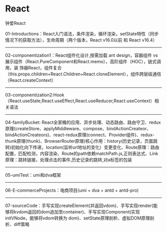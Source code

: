 # React
钟爱React

01-Introductions：React入门语法，条件渲染，循环渲染，setState特性（同步情况下的获取方法），生命周期（两个版本，React v16.0以前 和 React v16.4）
- - -
02-componentization1：React组件化设计,按需加载 ant design，容器组件 vs 展示组件（React.PureComponent和React.memo），高阶组件（HOC），链式调用，装     饰器React，组件复合（this.props.children+React.Children+React.cloneElement），组件跨层级通信（React.createContext）
- - -
03-componentization2:Hook（React.useState,React.useEffect,React.useReducer,React.useContext）相关语法
- - -
04-familyBucket: React全家桶的应用、异步处理、动态路由、路由守卫、redux原理(createStore、applyMiddleware、compose、bindActionCreateor、bindActionCreateors)、react-redux原理(connect、Provider组件)、redux-thunk原理(thunk)、BrowserRouter原理)核心作用：history(历史记录，页面跳转)初始化向下传递，location(监听url地址的变化）变更变化、Route原理：路由配置，匹配检测，内容渲染、Route的path依赖matchPath.js,正则表达式、Link原理：跳转链接，处理点击的事件,历史记录的跳转,对a标签的包装
- - -
05-umiTest：umi和dva框架
- - -
06-E-commerceProjects：电商项目(umi + dva + antd + antd-pro)
- - -
07-sourceCode：手写实现createElement(并返回vdom)、手写实现render(能够将kvdom返回的dom追加至container)、手写实现Component(实现initVNode，能够将vdom转换为 dom)、setState原理剖析、虚拟DOM原理剖析、diff策略
